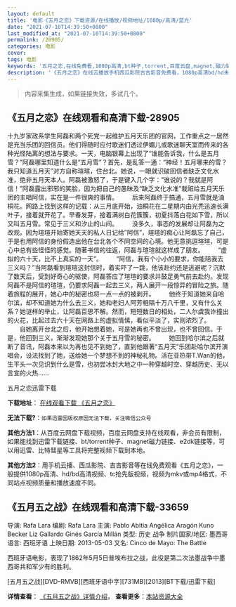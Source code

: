 ```yaml
---
layout: default
title: '电影《五月之恋》下载资源/在线播放/视频地址/1080p/高清/蓝光'
date: "2021-07-10T14:39:50+0800"
last_modified_at: "2021-07-10T14:39:50+0800"
permalink: /28905/
categories: 电影
cover:
tags: 电影
keywords: '五月之恋,在线免费看,1080p高清,bt种子,torrent,百度云盘,magnet,磁力链,迅雷下载资源'
description: '《五月之恋》在线云播放手机西瓜影院吉吉影音免费看，1080p高清bd/hd未删减完整版和tc抢先枪版，mkv/mp4格式，附带bt/torrent种子、magnet/磁力链、百度云盘、网盘资源迅雷下载链接'
---
```


>内容采集生成，如果链接失效，多试几个。


## 《五月之恋》在线观看和高清下载-28905

十九岁家政系学生阿磊和两个死党一起维护五月天乐团的官网，工作重点之一居然是充当乐团的回信员。他们得随时应付歌迷们透过伊媚儿或歌迷聊天室而传来的各种光怪陆离的想法与要求。一天，电脑银幕上出现了“谁能告诉我，什么是五月雪？”阿磊哪里知道什么是“五月雪&rdquo;？首先，是乱答一通：“神经！五月哪来的雪？我只知道五月天&rdquo;对方自称瑄瑄，住台北。她说，一眼就识破回信者缺乏文化水准，绝非五月天本人。阿磊被激怒了，于是键入几个字：&ldquo;谁说的？我就是阿信！”阿磊露出邪邪的笑脸，因为把自己的愚昧及&ldquo;缺乏文化水准”栽赃给五月天乐团的主唱阿信，实在是一件很爽的事情。 　　后来阿磊终于搞通，五月雪就是油桐花。网路上找到这样的记载：从三月底开始，油桐花在二星期内由光秃迅速长满叶子，接着就开花了。早春发芽，接着满树白花簇簇，初夏抖落白花如下雪，所以又叫五月雪。常见于三义和汐止的山间。 　　没多久，事态的发展却让阿磊为之改观。因为瑄瑄开始寄她天天的私人日记给&rdquo;阿信”，瑄瑄的痴心让阿磊忘了自己，于是也用阿信的身份假造出他在台北各个不同空间的心境。他无意挑逗瑄瑄，可是心中总有些怪怪的感觉。随著书信的往返，阿磊与瑄瑄就这样成了朋友。 　　“虚拟的六十天，比不上真实的一天&rdquo;。 　　“阿信，我有个小小的要求，你能陪我去三义吗？&rdquo;当阿磊看到瑄瑄这封信时，着实吓了一跳，他该赴约还是逃避呢？沉默了数天后，受到好奇心的驱使，阿磊答应了瑄瑄的要求并鼓足勇气前去赴约。发现阿磊不是阿信的瑄瑄，仍要求阿磊一起去三义，两人展开一段惊异的冒险之旅。随着旅程的展开，她心中的秘密也将一点一点的被剥开。 　　他终于知道她来自哈尔滨，却不知道她为什么去三义，她和老妇人阿芳相隔十万八千里，又有什么关系？她谜样的举止，让阿磊百思不解。然而，短短数日的相处，二人尔虞我诈撞出的火花，比起过去六十天在网路上的虚拟情愫，看似平淡了，实则浓烈了。 　　自她离开台北之后，他开始想着她，可是她再也不曾出现，也不曾回信。于是，他回到三义，渐渐发现她那个关于五月雪的秘密。 　　她回到哈尔滨之后就断了音讯，阿磊本来以为再也见不到她了，直到他跟著&ldquo;五月天&rdquo;乐团赴哈尔滨开演唱会，设法找到了她，送给她一个梦想不到的神秘礼物。活在亚热带T.Wan的他，生平头一次见识到什么是雪，也初尝冰封大地之中一种穿越时空、穿越历史、无以言宣的火热……


五月之恋迅雷下载

**下载地址**： [在线观看下载 《五月之恋》](https://www.993dy.com//vod-detail-id-19680.html) 


**无法下载?**：`如果迅雷因版权原因无法下载，关注微信公众号 `

**其他方法1**：从百度云网盘下载视频，百度云网盘支持在线观看，非会员有限制，如果能找到迅雷下载链接、bt/torrent种子、magnet磁力链接、e2dk链接等，可以用迅雷、比特彗星等工具将完整视频下载到本地。

**其他方法2**：用手机云播、西瓜影院、吉吉影音等在线免费观看《五月之恋》，一般提供1080p高清、hd/bd高清视频、tc抢先版视频，视频为mkv或mp4格式，不同站点视频质量和播放速度不同。


## 《五月五之战》在线观看和高清下载-33659

导演: Rafa Lara 编剧: Rafa Lara 主演: Pablo Abitia Angélica Aragón Kuno Becker Liz Gallardo Ginés García Millán 类型: 历史 战争 制片国家/地区: 墨西哥 语言: 西班牙语 上映日期: 2013-05-03 又名: Cinco de Mayo: The Battle

西班牙语电影，表现了1862年5月5日普埃布拉之战，此役是第二次法墨战争中墨西哥共和军少有的胜利。


[五月五之战][DVD-RMVB][西班牙语中字][731MB][2013][BT下载/迅雷下载]

**详情查看**： [《五月五之战》详情介绍](/movie/33659/)， **查看更多**：[本站资源大全](/movie/t/all/)

